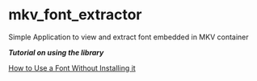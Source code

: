 # mkv_font_extractor
Simple Application to view and extract font embedded in MKV container

___Tutorial on using the library___

[How to Use a Font Without Installing it](https://www.codeproject.com/Articles/42041/How-to-Use-a-Font-Without-Installing-it)
